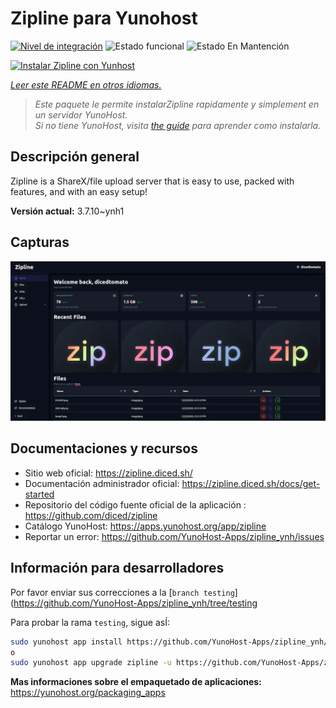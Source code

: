 <!--
Este archivo README esta generado automaticamente<https://github.com/YunoHost/apps/tree/master/tools/readme_generator>
No se debe editar a mano.
-->

# Zipline para Yunohost

[![Nivel de integración](https://dash.yunohost.org/integration/zipline.svg)](https://ci-apps.yunohost.org/ci/apps/zipline/) ![Estado funcional](https://ci-apps.yunohost.org/ci/badges/zipline.status.svg) ![Estado En Mantención](https://ci-apps.yunohost.org/ci/badges/zipline.maintain.svg)

[![Instalar Zipline con Yunhost](https://install-app.yunohost.org/install-with-yunohost.svg)](https://install-app.yunohost.org/?app=zipline)

*[Leer este README en otros idiomas.](./ALL_README.md)*

> *Este paquete le permite instalarZipline rapidamente y simplement en un servidor YunoHost.*  
> *Si no tiene YunoHost, visita [the guide](https://yunohost.org/install) para aprender como instalarla.*

## Descripción general

Zipline is a ShareX/file upload server that is easy to use, packed with features, and with an easy setup! 

**Versión actual:** 3.7.10~ynh1

## Capturas

![Captura de Zipline](./doc/screenshots/screenshot.png)

## Documentaciones y recursos

- Sitio web oficial: <https://zipline.diced.sh/>
- Documentación administrador oficial: <https://zipline.diced.sh/docs/get-started>
- Repositorio del código fuente oficial de la aplicación : <https://github.com/diced/zipline>
- Catálogo YunoHost: <https://apps.yunohost.org/app/zipline>
- Reportar un error: <https://github.com/YunoHost-Apps/zipline_ynh/issues>

## Información para desarrolladores

Por favor enviar sus correcciones a la [`branch testing`](https://github.com/YunoHost-Apps/zipline_ynh/tree/testing

Para probar la rama `testing`, sigue asÍ:

```bash
sudo yunohost app install https://github.com/YunoHost-Apps/zipline_ynh/tree/testing --debug
o
sudo yunohost app upgrade zipline -u https://github.com/YunoHost-Apps/zipline_ynh/tree/testing --debug
```

**Mas informaciones sobre el empaquetado de aplicaciones:** <https://yunohost.org/packaging_apps>

